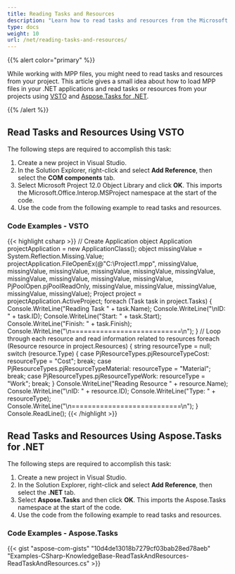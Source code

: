 ```yaml
---
title: Reading Tasks and Resources
description: "Learn how to read tasks and resources from the Microsoft Project (MPP/XML) files using Aspose.Tasks for .NET. in comparison with Microsoft Office Automation Tools."
type: docs
weight: 10
url: /net/reading-tasks-and-resources/
---
```


{{% alert color="primary" %}} 

While working with MPP files, you might need to read tasks and resources from your project. This article gives a small idea about how to load MPP files in your .NET applications and read tasks or resources from your projects using [VSTO](/tasks/net/reading-tasks-and-resources/) and [Aspose.Tasks for .NET](/tasks/net/reading-tasks-and-resources/).

{{% /alert %}} 
## **Read Tasks and Resources Using VSTO**
The following steps are required to accomplish this task:

1. Create a new project in Visual Studio.
2. In the Solution Explorer, right-click and select **Add Reference**, then select the **COM components** tab.
3. Select Microsoft Project 12.0 Object Library and click **OK**.
   This imports the Microsoft.Office.Interop.MSProject namespace at the start of the code.
4. Use the code from the following example to read tasks and resources.

### **Code Examples - VSTO**

{{< highlight csharp >}}
// Create Application object
Application projectApplication = new ApplicationClass();
object missingValue = System.Reflection.Missing.Value;
projectApplication.FileOpenEx(@"C:\Project1.mpp",
    missingValue, missingValue, missingValue, missingValue,
    missingValue, missingValue, missingValue, missingValue,
    missingValue, missingValue, PjPoolOpen.pjPoolReadOnly,
    missingValue, missingValue, missingValue, missingValue,
    missingValue);
Project project = projectApplication.ActiveProject;
foreach (Task task in project.Tasks)
{
    Console.WriteLine("Reading Task " + task.Name);
    Console.WriteLine("\nID: " + task.ID);
    Console.WriteLine("Start: " + task.Start);
    Console.WriteLine("Finish: " + task.Finish);
    Console.WriteLine("\n===========================\n");
}
// Loop through each resource and read information related to resources
foreach (Resource resource in project.Resources)
{
    string resourceType = null;
    switch (resource.Type)
    {
        case PjResourceTypes.pjResourceTypeCost: 
            resourceType = "Cost";
            break;
        case PjResourceTypes.pjResourceTypeMaterial: 
            resourceType = "Material";
            break;
        case PjResourceTypes.pjResourceTypeWork: 
            resourceType = "Work";
            break;
    }
    Console.WriteLine("Reading Resource " + resource.Name);
    Console.WriteLine("\nID: " + resource.ID);
    Console.WriteLine("Type: " + resourceType);
    Console.WriteLine("\n===========================\n");
}
Console.ReadLine();
{{< /highlight >}}

## **Read Tasks and Resources Using Aspose.Tasks for .NET**
The following steps are required to accomplish this task:

1. Create a new project in Visual Studio.
2. In the Solution Explorer, right-click and select **Add Reference**, then select the **.NET** tab.
3. Select **Aspose.Tasks** and then click **OK**.
   This imports the Aspose.Tasks namespace at the start of the code.
4. Use the code from the following example to read tasks and resources.

### **Code Examples - Aspose.Tasks**

{{< gist "aspose-com-gists" "10d4de13018b7279cf03bab28ed78aeb" "Examples-CSharp-KnowledgeBase-ReadTaskAndResources-ReadTaskAndResources.cs" >}}
